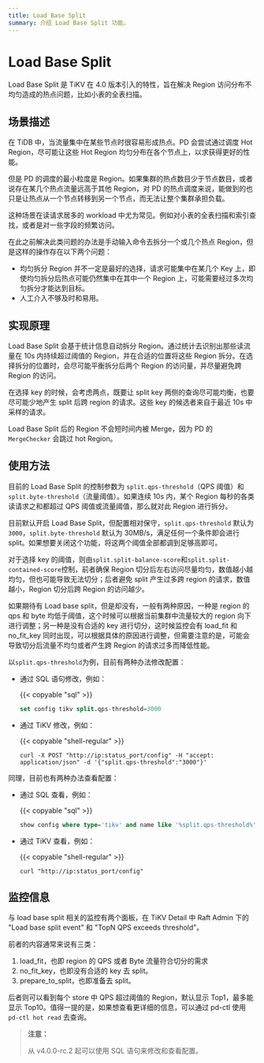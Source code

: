 ```yaml
---
title: Load Base Split
summary: 介绍 Load Base Split 功能。
---
```


# Load Base Split 

Load Base Split 是 TiKV 在 4.0 版本引入的特性，旨在解决 Region 访问分布不均匀造成的热点问题，比如小表的全表扫描。

## 场景描述

在 TiDB 中，当流量集中在某些节点时很容易形成热点。PD 会尝试通过调度 Hot Region，尽可能让这些 Hot Region 均匀分布在各个节点上，以求获得更好的性能。

但是 PD 的调度的最小粒度是 Region。如果集群的热点数目少于节点数目，或者说存在某几个热点流量远高于其他 Region，对 PD 的热点调度来说，能做到的也只是让热点从一个节点转移到另一个节点，而无法让整个集群承担负载。

这种场景在读请求居多的 workload 中尤为常见。例如对小表的全表扫描和索引查找，或者是对一些字段的频繁访问。

在此之前解决此类问题的办法是手动输入命令去拆分一个或几个热点 Region，但是这样的操作存在以下两个问题：

- 均匀拆分 Region 并不一定是最好的选择，请求可能集中在某几个 Key 上，即使均匀拆分后热点可能仍然集中在其中一个 Region 上，可能需要经过多次均匀拆分才能达到目标。
- 人工介入不够及时和易用。

## 实现原理

Load Base Split 会基于统计信息自动拆分 Region。通过统计去识别出那些读流量在 10s 内持续超过阈值的 Region，并在合适的位置将这些 Region 拆分。在选择拆分的位置时，会尽可能平衡拆分后两个 Region 的访问量，并尽量避免跨 Region 的访问。

在选择 key 的时候，会考虑两点，既要让 split key 两侧的查询尽可能均衡，也要尽可能少地产生 split 后跨 region 的请求。这些 key 的候选者来自于最近 10s 中采样的请求。

Load Base Split 后的 Region 不会短时间内被 Merge，因为 PD 的 `MergeChecker` 会跳过 hot Region。

## 使用方法

目前的 Load Base Split 的控制参数为 `split.qps-threshold`（QPS 阈值）和 `split.byte-threshold`（流量阈值）。如果连续 10s 内，某个 Region 每秒的各类读请求之和都超过 QPS 阈值或流量阈值，那么就对此 Region 进行拆分。

目前默认开启 Load Base Split，但配置相对保守，`split.qps-threshold` 默认为 `3000`，`split.byte-threshold` 默认为 30MB/s，满足任何一个条件即会进行 split。如果想要关闭这个功能，将这两个阈值全部都调到足够高即可。

对于选择 key 的阈值，则由`split.split-balance-score`和`split.split-contained-score`控制，前者确保 Region 切分后左右访问尽量均匀，数值越小越均匀，但也可能导致无法切分；后者避免 split 产生过多跨 region 的请求，数值越小，Region 切分后跨 Region 的访问越少。

如果期待有 Load base split，但是却没有，一般有两种原因，一种是 region 的 qps 和 byte 均低于阈值，这个时候可以根据当前集群中流量较大的 region 向下进行调整；另一种是没有合适的 key 进行切分，这时候监控会有 load_fit 和 no_fit_key 同时出现，可以根据具体的原因进行调整，但需要注意的是，可能会导致切分后流量不均匀或者产生跨 Region 的请求过多而降低性能。

以`split.qps-threshold`为例，目前有两种办法修改配置：

- 通过 SQL 语句修改，例如：

    {{< copyable "sql" >}}

    ```sql
    set config tikv split.qps-threshold=3000
    ```

- 通过 TiKV 修改，例如：

    {{< copyable "shell-regular" >}}

    ```shell
    curl -X POST "http://ip:status_port/config" -H "accept: application/json" -d '{"split.qps-threshold":"3000"}'
    ```

同理，目前也有两种办法查看配置：

- 通过 SQL 查看，例如：

    {{< copyable "sql" >}}

    ```sql
    show config where type='tikv' and name like '%split.qps-threshold%'
    ```

- 通过 TiKV 查看，例如：

    {{< copyable "shell-regular" >}}

    ```shell
    curl "http://ip:status_port/config"
    ```

## 监控信息

与 load base split 相关的监控有两个面板，在 TiKV Detail 中 Raft Admin 下的 "Load base split event" 和 "TopN QPS exceeds threshold"。

前者的内容通常来说有三类：

1. load_fit，也即 region 的 QPS 或者 Byte 流量符合切分的需求
2. no_fit_key，也即没有合适的 key 去 split。
3. prepare_to_split，也即准备去 split。

后者则可以看到每个 store 中 QPS 超过阈值的 Region，默认显示 Top1，最多能显示 Top10。值得一提的是，如果想查看更详细的信息，可以通过 pd-ctl 使用 `pd-ctl hot read` 去查询。

> **注意：**
>
> 从 v4.0.0-rc.2 起可以使用 SQL 语句来修改和查看配置。
